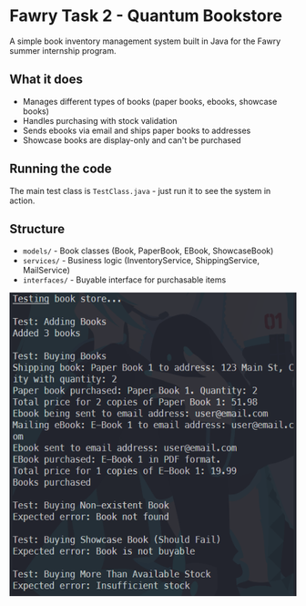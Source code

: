# Fawry Task 2 - Quantum Bookstore

A simple book inventory management system built in Java for the Fawry summer internship program.

## What it does

- Manages different types of books (paper books, ebooks, showcase books)
- Handles purchasing with stock validation
- Sends ebooks via email and ships paper books to addresses
- Showcase books are display-only and can't be purchased

## Running the code

The main test class is `TestClass.java` - just run it to see the system in action.

## Structure

- `models/` - Book classes (Book, PaperBook, EBook, ShowcaseBook)
- `services/` - Business logic (InventoryService, ShippingService, MailService)
- `interfaces/` - Buyable interface for purchasable items

![alt text](image.png)